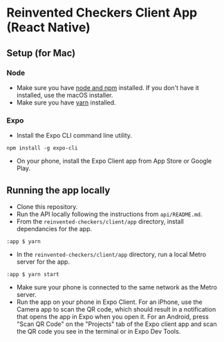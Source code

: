 # Reinvented Checkers Client App (React Native)

## Setup (for Mac)

### Node

- Make sure you have [node and npm](https://nodejs.org/en/download/) installed. If you don't have it installed, use the macOS installer.
- Make sure you have [yarn](https://classic.yarnpkg.com/en/docs/install#mac-stable) installed.

### Expo

- Install the Expo CLI command line utility.
```
npm install -g expo-cli
```
- On your phone, install the Expo Client app from App Store or Google Play.

## Running the app locally

- Clone this repository. 
- Run the API locally following the instructions from `api/README.md`.
- From the `reinvented-checkers/client/app` directory, install dependancies for the app.
```
:app $ yarn
```
- In the `reinvented-checkers/client/app` directory, run a local Metro server for the app.
```
:app $ yarn start
```
- Make sure your phone is connected to the same network as the Metro server.
- Run the app on your phone in Expo Client. For an iPhone, use the Camera app to scan the QR code, which should result in a notification that opens the app in Expo when you open it. For an Android, press "Scan QR Code" on the "Projects" tab of the Expo client app and scan the QR code you see in the terminal or in Expo Dev Tools.
